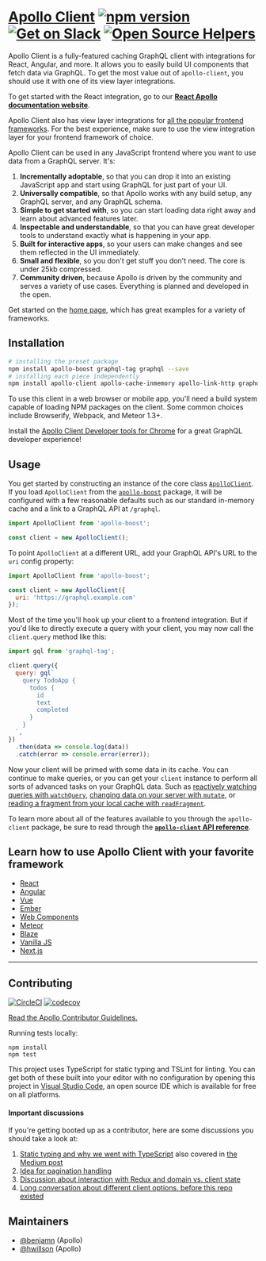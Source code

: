 # [Apollo Client](https://www.apollographql.com/client/) [![npm version](https://badge.fury.io/js/apollo-client.svg)](https://badge.fury.io/js/apollo-client) [![Get on Slack](https://img.shields.io/badge/slack-join-orange.svg)](http://www.apollostack.com/#slack) [![Open Source Helpers](https://www.codetriage.com/apollographql/apollo-client/badges/users.svg)](https://www.codetriage.com/apollographql/apollo-client)

Apollo Client is a fully-featured caching GraphQL client with integrations for React, Angular, and more. It allows you to easily build UI components that fetch data via GraphQL. To get the most value out of `apollo-client`, you should use it with one of its view layer integrations.

To get started with the React integration, go to our [**React Apollo documentation website**](https://www.apollographql.com/docs/react/).

Apollo Client also has view layer integrations for [all the popular frontend frameworks](#learn-how-to-use-apollo-client-with-your-favorite-framework). For the best experience, make sure to use the view integration layer for your frontend framework of choice.

Apollo Client can be used in any JavaScript frontend where you want to use data from a GraphQL server. It's:

1. **Incrementally adoptable**, so that you can drop it into an existing JavaScript app and start using GraphQL for just part of your UI.
2. **Universally compatible**, so that Apollo works with any build setup, any GraphQL server, and any GraphQL schema.
3. **Simple to get started with**, so you can start loading data right away and learn about advanced features later.
4. **Inspectable and understandable**, so that you can have great developer tools to understand exactly what is happening in your app.
5. **Built for interactive apps**, so your users can make changes and see them reflected in the UI immediately.
6. **Small and flexible**, so you don't get stuff you don't need. The core is under 25kb compressed.
7. **Community driven**, because Apollo is driven by the community and serves a variety of use cases. Everything is planned and developed in the open.

Get started on the [home page](http://apollographql.com/client), which has great examples for a variety of frameworks.

## Installation

```bash
# installing the preset package
npm install apollo-boost graphql-tag graphql --save
# installing each piece independently
npm install apollo-client apollo-cache-inmemory apollo-link-http graphql-tag graphql --save
```

To use this client in a web browser or mobile app, you'll need a build system capable of loading NPM packages on the client. Some common choices include Browserify, Webpack, and Meteor 1.3+.

Install the [Apollo Client Developer tools for Chrome](https://chrome.google.com/webstore/detail/apollo-client-developer-t/jdkknkkbebbapilgoeccciglkfbmbnfm) for a great GraphQL developer experience!

## Usage

You get started by constructing an instance of the core class [`ApolloClient`][]. If you load `ApolloClient` from the [`apollo-boost`][] package, it will be configured with a few reasonable defaults such as our standard in-memory cache and a link to a GraphQL API at `/graphql`.

```js
import ApolloClient from 'apollo-boost';

const client = new ApolloClient();
```


To point `ApolloClient` at a different URL, add your GraphQL API's URL to the `uri` config property:

```js
import ApolloClient from 'apollo-boost';

const client = new ApolloClient({
  uri: 'https://graphql.example.com'
});
```

Most of the time you'll hook up your client to a frontend integration. But if you'd like to directly execute a query with your client, you may now call the `client.query` method like this:

```js
import gql from 'graphql-tag';

client.query({
  query: gql`
    query TodoApp {
      todos {
        id
        text
        completed
      }
    }
  `,
})
  .then(data => console.log(data))
  .catch(error => console.error(error));
```

Now your client will be primed with some data in its cache. You can continue to make queries, or you can get your `client` instance to perform all sorts of advanced tasks on your GraphQL data. Such as [reactively watching queries with `watchQuery`][], [changing data on your server with `mutate`][], or [reading a fragment from your local cache with `readFragment`][].

To learn more about all of the features available to you through the `apollo-client` package, be sure to read through the [**`apollo-client` API reference**](https://www.apollographql.com/docs/react/api/apollo-client.html).

[`ApolloClient`]: https://www.apollographql.com/docs/react/api/apollo-client.html
[`apollo-boost`]: https://www.apollographql.com/docs/react/essentials/get-started.html#apollo-boost
[reactively watching queries with `watchQuery`]: https://www.apollographql.com/docs/react/api/apollo-client.html#ApolloClient.watchQuery
[changing data on your server with `mutate`]: https://www.apollographql.com/docs/react/essentials/mutations.html
[reading a fragment from your local cache with `readFragment`]: https://www.apollographql.com/docs/react/advanced/caching.html#direct

## Learn how to use Apollo Client with your favorite framework

- [React](http://apollographql.com/docs/react/)
- [Angular](http://apollographql.com/docs/angular/)
- [Vue](https://github.com/Akryum/vue-apollo)
- [Ember](https://github.com/bgentry/ember-apollo-client)
- [Web Components](https://github.com/apollo-elements/apollo-elements)
- [Meteor](http://apollographql.com/docs/react/recipes/meteor.html)
- [Blaze](http://github.com/Swydo/blaze-apollo)
- [Vanilla JS](https://www.apollographql.com/docs/react/api/apollo-client.html)
- [Next.js](https://github.com/zeit/next.js/tree/master/examples/with-apollo)

---

## Contributing

[![CircleCI](https://circleci.com/gh/apollographql/apollo-client.svg?style=svg)](https://circleci.com/gh/apollographql/apollo-client)
[![codecov](https://codecov.io/gh/apollographql/apollo-client/branch/master/graph/badge.svg)](https://codecov.io/gh/apollographql/apollo-client)

[Read the Apollo Contributor Guidelines.](CONTRIBUTING.md)

Running tests locally:

```
npm install
npm test
```

This project uses TypeScript for static typing and TSLint for linting. You can get both of these built into your editor with no configuration by opening this project in [Visual Studio Code](https://code.visualstudio.com/), an open source IDE which is available for free on all platforms.

#### Important discussions

If you're getting booted up as a contributor, here are some discussions you should take a look at:

1. [Static typing and why we went with TypeScript](https://github.com/apollostack/apollo-client/issues/6) also covered in [the Medium post](https://medium.com/apollo-stack/javascript-code-quality-with-free-tools-9a6d80e29f2d#.k32z401au)
1. [Idea for pagination handling](https://github.com/apollostack/apollo-client/issues/26)
1. [Discussion about interaction with Redux and domain vs. client state](https://github.com/apollostack/apollo-client/issues/98)
1. [Long conversation about different client options, before this repo existed](https://github.com/apollostack/apollo/issues/1)

## Maintainers

- [@benjamn](https://github.com/benjamn) (Apollo)
- [@hwillson](https://github.com/hwillson) (Apollo)
